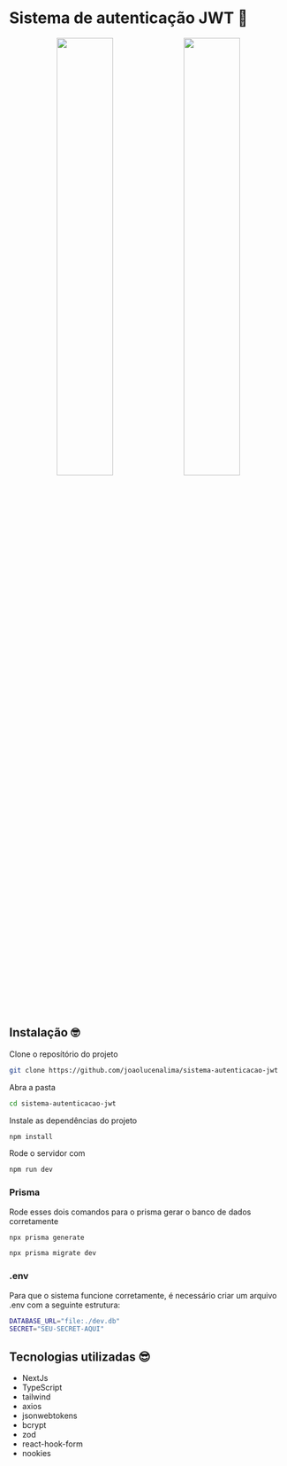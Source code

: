# Sistema de autenticação JWT 🚀

<div align=center>
  <img src="https://user-images.githubusercontent.com/104401394/214997562-258e18f5-7ebf-44eb-acb6-7ce09f61c01d.png" width="45%"/>
  <img src="https://user-images.githubusercontent.com/104401394/214997493-71b0d653-bcfc-45ea-9126-ebe33884f1d1.png" width="45%"/>
</div>


## Instalação 🤓

Clone o reposítório do projeto

```sh
git clone https://github.com/joaolucenalima/sistema-autenticacao-jwt
```
Abra a pasta

```sh
cd sistema-autenticacao-jwt
```
Instale as dependências do projeto

```sh
npm install
```

Rode o servidor com

```sh
npm run dev
```

### Prisma

Rode esses dois comandos para o prisma gerar o banco de dados corretamente

```sh
npx prisma generate
```

```sh
npx prisma migrate dev
```

### .env

Para que o sistema funcione corretamente, é necessário criar um arquivo .env com a seguinte estrutura:

```sh
DATABASE_URL="file:./dev.db" 
SECRET="SEU-SECRET-AQUI"
```

## Tecnologias utilizadas 😎

- NextJs
- TypeScript
- tailwind
- axios
- jsonwebtokens
- bcrypt
- zod
- react-hook-form
- nookies
